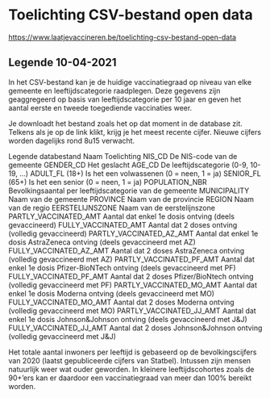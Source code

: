 # Toelichting CSV-bestand open data

https://www.laatjevaccineren.be/toelichting-csv-bestand-open-data

## Legende 10-04-2021
In het CSV-bestand kan je de huidige vaccinatiegraad op niveau van elke gemeente en leeftijdscategorie raadplegen. Deze gegevens zijn geaggregeerd op basis van leeftijdscategorie per 10 jaar en geven het aantal eerste en tweede toegediende vaccinaties weer.

Je downloadt het bestand zoals het op dat moment in de database zit. Telkens als je op de link klikt, krijg je het meest recente cijfer. Nieuwe cijfers worden dagelijks rond 8u15 verwacht.

Legende databestand
Naam	Toelichting
NIS_CD	De NIS-code van de gemeente
GENDER_CD	Het geslacht
AGE_CD	De leeftijdscategorie (0-9, 10-19, ...)
ADULT_FL (18+)	Is het een volwassenen (0 = neen, 1 = ja)
SENIOR_FL (65+)	Is het een senior (0 = neen, 1 = ja)
POPULATION_NBR	Bevolkingsaantal per leeftijdscategorie van de gemeente
MUNICIPALITY	Naam van de gemeente
PROVINCE	Naam van de provincie
REGION	Naam van de regio
EERSTELIJNSZONE	Naam van de eerstelijnszone
PARTLY_VACCINATED_AMT	Aantal dat enkel 1e dosis ontving (deels gevaccineerd)
FULLY_VACCINATED_AMT	Aantal dat 2 doses ontving (volledig gevaccineerd)
PARTLY_VACCINATED_AZ_AMT	Aantal dat enkel 1e dosis AstraZeneca ontving (deels gevaccineerd met AZ)
FULLY_VACCINATED_AZ_AMT	Aantal dat 2 doses AstraZeneca ontving (volledig gevaccineerd met AZ)
PARTLY_VACCINATED_PF_AMT	Aantal dat enkel 1e dosis Pfizer-BioNTech ontving (deels gevaccineerd met PF)
FULLY_VACCINATED_PF_AMT	Aantal dat 2 doses Pfizer/BioNtech ontving (volledig gevaccineerd met PF)
PARTLY_VACCINATED_MO_AMT	Aantal dat enkel 1e dosis Moderna ontving (deels gevaccineerd met MO)
FULLY_VACCINATED_MO_AMT	Aantal dat 2 doses Moderna ontving (volledig gevaccineerd met MO)
PARTLY_VACCINATED_JJ_AMT	Aantal dat enkel 1e dosis Johnson&Johnson ontving (deels gevaccineerd met J&J)
FULLY_VACCINATED_JJ_AMT	Aantal dat 2 doses Johnson&Johnson ontving (volledig gevaccineerd met J&J)

Het totale aantal inwoners per leeftijd is gebaseerd op de bevolkingscijfers van 2020 (laatst gepubliceerde cijfers van Statbel). Intussen zijn mensen natuurlijk weer wat ouder geworden. In kleinere leeftijdscohortes zoals de 90+’ers kan er daardoor een vaccinatiegraad van meer dan 100% bereikt worden.
